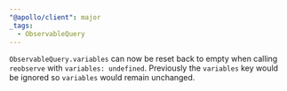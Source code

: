 ```yaml
---
"@apollo/client": major
_tags:
  - ObservableQuery
---
```


`ObservableQuery.variables` can now be reset back to empty when calling `reobserve` with `variables: undefined`. Previously the `variables` key would be ignored so `variables` would remain unchanged.
